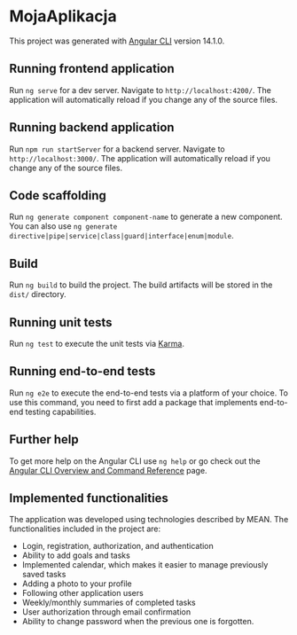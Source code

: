 # MojaAplikacja

This project was generated with [Angular CLI](https://github.com/angular/angular-cli) version 14.1.0.

## Running frontend application

Run `ng serve` for a dev server. Navigate to `http://localhost:4200/`. The application will automatically reload if you change any of the source files.

## Running backend application

Run `npm run startServer` for a backend server. Navigate to `http://localhost:3000/`. The application will automatically reload if you change any of the source files.

## Code scaffolding

Run `ng generate component component-name` to generate a new component. You can also use `ng generate directive|pipe|service|class|guard|interface|enum|module`.

## Build

Run `ng build` to build the project. The build artifacts will be stored in the `dist/` directory.

## Running unit tests

Run `ng test` to execute the unit tests via [Karma](https://karma-runner.github.io).

## Running end-to-end tests

Run `ng e2e` to execute the end-to-end tests via a platform of your choice. To use this command, you need to first add a package that implements end-to-end testing capabilities.

## Further help

To get more help on the Angular CLI use `ng help` or go check out the [Angular CLI Overview and Command Reference](https://angular.io/cli) page.

## Implemented functionalities

The application was developed using technologies described by MEAN. The functionalities included in the project are:

- Login, registration, authorization, and authentication
- Ability to add goals and tasks
- Implemented calendar, which makes it easier to manage previously saved tasks
- Adding a photo to your profile
- Following other application users
- Weekly/monthly summaries of completed tasks
- User authorization through email confirmation
- Ability to change password when the previous one is forgotten.

